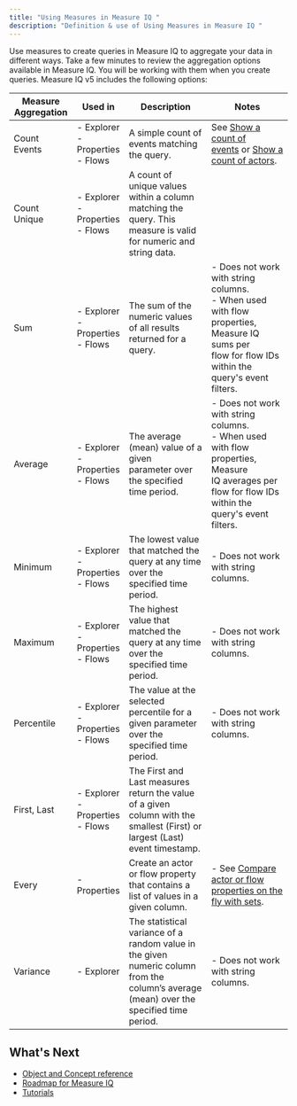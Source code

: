 ```yaml
---
title: "Using Measures in Measure IQ "
description: "Definition & use of Using Measures in Measure IQ "
---
```


Use measures to create queries in Measure IQ to aggregate your data in different ways. Take a few minutes to review the aggregation options available in Measure IQ. You will be working with them when you create queries. Measure IQ v5 includes the following options:

| Measure Aggregation | Used in                               | Description                                                                                                                             | Notes                                                                                                                                                                                                                                        |
| ------------------- | ------------------------------------- | --------------------------------------------------------------------------------------------------------------------------------------- | -------------------------------------------------------------------------------------------------------------------------------------------------------------------------------------------------------------------------------------------- |
| Count Events        | - Explorer<br>- Properties<br>- Flows | A simple count of events matching the query.                                                                                            | See [Show a count of events](/measure_iq/measure-user-guides/build-queries-and-visualizations/show-a-count-of-events/) or [Show a count of actors](/measure_iq/measure-user-guides/build-queries-and-visualizations/show-a-count-of-actors). |
| Count Unique        | - Explorer<br>- Properties<br>- Flows | A count of unique values within a column matching the query. This measure is valid for numeric and string data.                         |                                                                                                                                                                                                                                              |
| Sum                 | - Explorer<br>- Properties<br>- Flows | The sum of the numeric values of all results returned for a query.                                                                      | - Does not work with string columns.<br>- When used with flow properties, Measure IQ sums per flow for flow IDs within the query's event filters.                                                                                            |
| Average             | - Explorer<br>- Properties<br>- Flows | The average (mean) value of a given parameter over the specified time period.                                                           | - Does not work with string columns.<br>- When used with flow properties, Measure IQ averages per flow for flow IDs within the query's event filters.                                                                                        |
| Minimum             | - Explorer<br>- Properties<br>- Flows | The lowest value that matched the query at any time over the specified time period.                                                     | - Does not work with string columns.                                                                                                                                                                                                         |
| Maximum             | - Explorer<br>- Properties<br>- Flows | The highest value that matched the query at any time over the specified time period.                                                    | - Does not work with string columns.                                                                                                                                                                                                         |
| Percentile          | - Explorer<br>- Properties<br>- Flows | The value at the selected percentile for a given parameter over the specified time period.                                              | - Does not work with string columns.                                                                                                                                                                                                         |
| First, Last         | - Explorer<br>- Properties<br>- Flows | The First and Last measures return the value of a given column with the smallest (First) or largest (Last) event timestamp.             |                                                                                                                                                                                                                                              |
| Every               | - Properties                          | Create an actor or flow property that contains a list of values in a given column.                                                      | - See [Compare actor or flow properties on the fly with sets](https://behavure.ai/docs/wiki/spaces/CSSD/pages/1304560121).                                                                                                                   |
| Variance            | - Explorer                            | The statistical variance of a random value in the given numeric column from the column’s average (mean) over the specified time period. | - Does not work with string columns.                                                                                                                                                                                                         |

## What's Next

- [Object and Concept reference](https://behavure.ai/docs/wiki/spaces/CSSD/pages/1302496250)
- [Roadmap for Measure IQ](https://behavure.ai/docs/wiki/spaces/CSSD/pages/1302332398)
- [Tutorials](https://behavure.ai/docs/wiki/spaces/CSSD/pages/1302430882)
